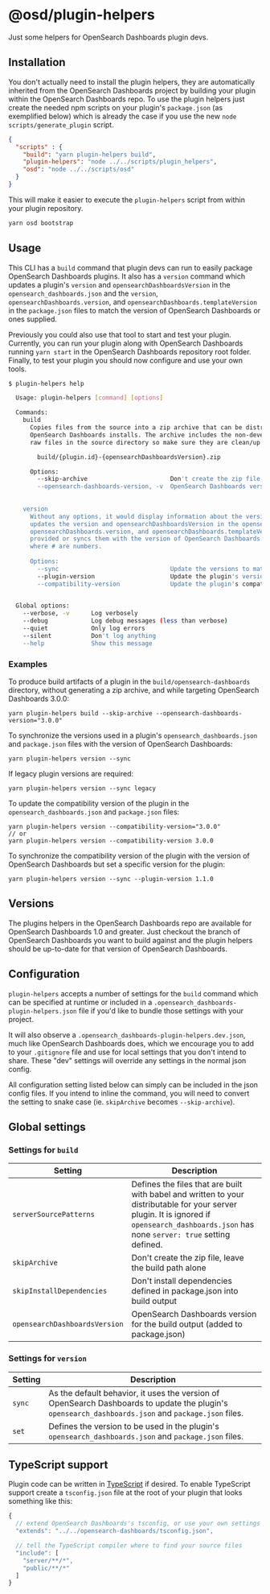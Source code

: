 # @osd/plugin-helpers

Just some helpers for OpenSearch Dashboards plugin devs.

## Installation

You don't actually need to install the plugin helpers, they are automatically inherited from the OpenSearch Dashboards project by building your plugin within the OpenSearch Dashboards repo. To use the plugin helpers just create the needed npm scripts on your plugin's `package.json` (as exemplified below) which 
is already the case if you use the new `node scripts/generate_plugin` script.

```json
{
  "scripts" : {
    "build": "yarn plugin-helpers build",
    "plugin-helpers": "node ../../scripts/plugin_helpers",
    "osd": "node ../../scripts/osd"
  }
}
```

This will make it easier to execute the `plugin-helpers` script from within your plugin repository.

```sh
yarn osd bootstrap
```

## Usage

This CLI has a `build` command that plugin devs can run to easily package OpenSearch Dashboards plugins. It also has a `version`
command which updates a plugin's `version` and `opensearchDashboardsVersion` in the `opensearch_dashboards.json` and the `version`,
`opensearchDashboards.version`, and `opensearchDashboards.templateVersion` in the `package.json` files to match the version of 
OpenSearch Dashboards or ones supplied.

Previously you could also use that tool to start and test your plugin. Currently, you can run 
your plugin along with OpenSearch Dashboards running `yarn start` in the OpenSearch Dashboards repository root folder. Finally, to test 
your plugin you should now configure and use your own tools.

```sh
$ plugin-helpers help

  Usage: plugin-helpers [command] [options]

  Commands:
    build
      Copies files from the source into a zip archive that can be distributed for installation into production
      OpenSearch Dashboards installs. The archive includes the non-development npm dependencies and builds itself using
      raw files in the source directory so make sure they are clean/up to date. The resulting archive can be found at:

        build/{plugin.id}-{opensearchDashboardsVersion}.zip

      Options:
        --skip-archive                       Don't create the zip file, just create the build/opensearch-dashboards directory
        --opensearch-dashboards-version, -v  OpenSearch Dashboards version that the built plugin will target
    
     
    version
      Without any options, it would display information about the versions found in the manifest file. With options, it 
      updates the version and opensearchDashboardsVersion in the opensearch_dashboards.json and the version, 
      opensearchDashboards.version, and opensearchDashboards.templateVersion in the package.json files to the values 
      provided or syncs them with the version of OpenSearch Dashboards. The versions are expected to start with #.#.#
      where # are numbers.
  
      Options:
        --sync                               Update the versions to match OpenSearch Dashboards'
        --plugin-version                     Update the plugin's version to the one specified
        --compatibility-version              Update the plugin's compatibility version to the one specified
   

  Global options:
    --verbose, -v      Log verbosely
    --debug            Log debug messages (less than verbose)
    --quiet            Only log errors
    --silent           Don't log anything
    --help             Show this message

```

### Examples

To produce build artifacts of a plugin in the `build/opensearch-dashboards` directory, without generating a zip archive, and while targeting OpenSearch Dashboards 3.0.0:
```
yarn plugin-helpers build --skip-archive --opensearch-dashboards-version="3.0.0"
```

To synchronize the versions used in a plugin's `opensearch_dashboards.json` and `package.json` files with the version of OpenSearch Dashboards:
```
yarn plugin-helpers version --sync
```
If legacy plugin versions are required:
```
yarn plugin-helpers version --sync legacy
```

To update the compatibility version of the plugin in the `opensearch_dashboards.json` and `package.json` files:
```
yarn plugin-helpers version --compatibility-version="3.0.0"
// or
yarn plugin-helpers version --compatibility-version 3.0.0
```

To synchronize the compatibility version of the plugin with the version of OpenSearch Dashboards but set a specific version for the plugin:
```
yarn plugin-helpers version --sync --plugin-version 1.1.0
```

## Versions

The plugins helpers in the OpenSearch Dashboards repo are available for OpenSearch Dashboards 1.0 and greater. Just checkout the branch of OpenSearch Dashboards you want to build against and the plugin helpers should be up-to-date for that version of OpenSearch Dashboards.


## Configuration

`plugin-helpers` accepts a number of settings for the `build` command which can be specified at runtime or included in a `.opensearch_dashboards-plugin-helpers.json` file if you'd like to bundle those settings with your project.

It will also observe a `.opensearch_dashboards-plugin-helpers.dev.json`, much like OpenSearch Dashboards does, which we encourage you to add to your `.gitignore` file and use for local settings that you don't intend to share. These "dev" settings will override any settings in the normal json config.

All configuration setting listed below can simply can be included in the json config files. If you intend to inline the command, you will need to convert the setting to snake case (ie. `skipArchive` becomes `--skip-archive`).

## Global settings

### Settings for `build`

Setting | Description
------- | -----------
`serverSourcePatterns` | Defines the files that are built with babel and written to your distributable for your server plugin. It is ignored if `opensearch_dashboards.json` has none `server: true` setting defined.
`skipArchive` | Don't create the zip file, leave the build path alone
`skipInstallDependencies` | Don't install dependencies defined in package.json into build output
`opensearchDashboardsVersion` | OpenSearch Dashboards version for the build output (added to package.json)

### Settings for `version`

Setting | Description
------- | -----------
`sync` | As the default behavior, it uses the version of OpenSearch Dashboards to update the plugin's `opensearch_dashboards.json` and `package.json` files.
`set` | Defines the version to be used in the plugin's `opensearch_dashboards.json` and `package.json` files.

## TypeScript support

Plugin code can be written in [TypeScript](http://www.typescriptlang.org/) if desired. To enable TypeScript support create a `tsconfig.json` file at the root of your plugin that looks something like this:

```js
{
  // extend OpenSearch Dashboards's tsconfig, or use your own settings
  "extends": "../../opensearch-dashboards/tsconfig.json",

  // tell the TypeScript compiler where to find your source files
  "include": [
    "server/**/*",
    "public/**/*"
  ]
}
```
